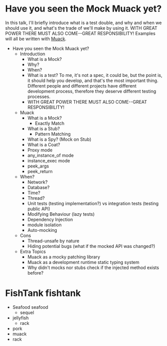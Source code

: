 # Have you seen the Mock Muack yet?

In this talk, I'll briefly introduce what is a test double, and why and when we should use it, and what's the trade of we'll make by using it. WITH GREAT POWER THERE MUST ALSO COME--GREAT RESPONSIBILITY! Examples will all be written with [Muack](https://github.com/godfat/muack).

* Have you seen the Mock Muack yet?
  - Introduction
    - What is a Mock?
    - Why?
    - When?
    - What is a test? To me, it's not a spec, it could be, but the point is, it should help you develop,
      and that's the most important thing. Different people and different projects have different development
      process, therefore they deserve different testing processes.
    - WITH GREAT POWER THERE MUST ALSO COME--GREAT RESPONSIBILITY!
  - Muack
    - What is a Mock?
      - Exactly Match
    - What is a Stub?
      - Pattern Matching
    - What is a Spy? (Mock on Stub)
    - What is a Coat?
    - Proxy mode
    - any_instance_of mode
    - instance_exec mode
    - peek_args
    - peek_return
  - When?
    - Network?
    - Database?
    - Time?
    - Thread?
    - Unit tests (testing implementation?) vs integration tests (testing public API)
    - Modifying Behaviour (lazy tests)
    - Dependency Injection
    - module isolation
    - Auto-mocking
  - Cons
    - Thread-unsafe by nature
    - Hiding potential bugs (what if the mocked API was changed?)
  - Extra Topics
    - Muack as a mocky patching library
    - Muack as a development runtime static typing system
    - Why didn't mocks nor stubs check if the injected method exists before?

# FishTank fishtank

* Seafood seafood
  - sequel
* jellyfish
  - rack
* pork
* muack
* rack
